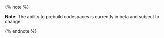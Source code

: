 {% note %}

**Note:** The ability to prebuild codespaces is currently in beta and subject to change.

{% endnote %}